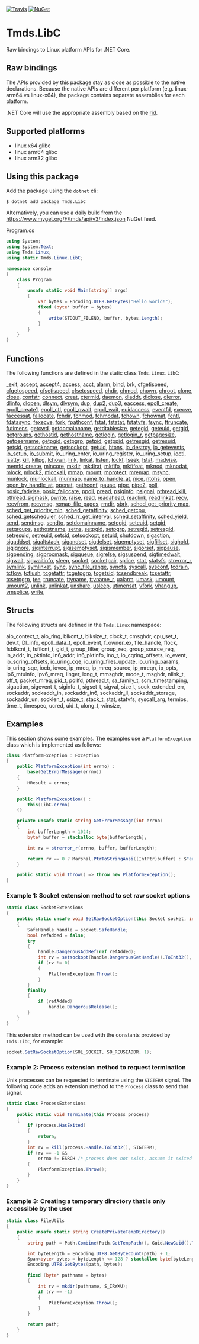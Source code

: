 [![Travis](https://api.travis-ci.org/tmds/Tmds.LibC.svg?branch=master)](https://travis-ci.org/tmds/Tmds.LibC)
[![NuGet](https://img.shields.io/nuget/v/Tmds.LibC.svg)](https://www.nuget.org/packages/Tmds.LibC)
# Tmds.LibC

Raw bindings to Linux platform APIs for .NET Core.

## Raw bindings

The APIs provided by this package stay as close as possible to the native declarations.
Because the native APIs are different per platform (e.g. linux-arm64 vs linux-x64), the package contains separate assemblies for each platform.

.NET Core will use the appropriate assembly based on the [rid](https://docs.microsoft.com/en-us/dotnet/core/rid-catalog).

## Supported platforms

* linux x64 glibc
* linux arm64 glibc
* linux arm32 glibc

## Using this package

Add the package using the `dotnet` cli:
```
$ dotnet add package Tmds.LibC
```

Alternatively, you can use a daily build from the https://www.myget.org/F/tmds/api/v3/index.json NuGet feed.

Program.cs

```cs
using System;
using System.Text;
using Tmds.Linux;
using static Tmds.Linux.LibC;

namespace console
{
    class Program
    {
        unsafe static void Main(string[] args)
        {
            var bytes = Encoding.UTF8.GetBytes("Hello world!");
            fixed (byte* buffer = bytes)
            {
                write(STDOUT_FILENO, buffer, bytes.Length);
            }
        }
    }
}
```

## Functions

The following functions are defined in the static class `Tmds.Linux.LibC`:

[_exit](http://man7.org/linux/man-pages/man2/_exit.2.html),
[accept](http://man7.org/linux/man-pages/man2/accept.2.html),
[accept4](http://man7.org/linux/man-pages/man2/accept4.2.html),
[access](http://man7.org/linux/man-pages/man2/access.2.html),
[acct](http://man7.org/linux/man-pages/man2/acct.2.html),
[alarm](http://man7.org/linux/man-pages/man2/alarm.2.html),
[bind](http://man7.org/linux/man-pages/man2/bind.2.html),
[brk](http://man7.org/linux/man-pages/man2/brk.2.html),
[cfgetispeed](http://man7.org/linux/man-pages/man3/cfgetispeed.3.html),
[cfgetospeed](http://man7.org/linux/man-pages/man3/cfgetospeed.3.html),
[cfsetispeed](http://man7.org/linux/man-pages/man3/cfsetispeed.3.html),
[cfsetospeed](http://man7.org/linux/man-pages/man3/cfsetospeed.3.html),
[chdir](http://man7.org/linux/man-pages/man2/chdir.2.html),
[chmod](http://man7.org/linux/man-pages/man2/chmod.2.html),
[chown](http://man7.org/linux/man-pages/man2/chown.2.html),
[chroot](http://man7.org/linux/man-pages/man2/chroot.2.html),
[clone](http://man7.org/linux/man-pages/man2/clone.2.html),
[close](http://man7.org/linux/man-pages/man2/close.2.html),
[confstr](http://man7.org/linux/man-pages/man3/confstr.3.html),
[connect](http://man7.org/linux/man-pages/man2/connect.2.html),
[creat](http://man7.org/linux/man-pages/man2/creat.2.html),
[ctermid](http://man7.org/linux/man-pages/man3/ctermid.3.html),
[daemon](http://man7.org/linux/man-pages/man3/daemon.3.html),
[dladdr](http://man7.org/linux/man-pages/man3/dladdr.3.html),
[dlclose](http://man7.org/linux/man-pages/man3/dlclose.3.html),
[dlerror](http://man7.org/linux/man-pages/man3/dlerror.3.html),
[dlinfo](http://man7.org/linux/man-pages/man3/dlinfo.3.html),
[dlopen](http://man7.org/linux/man-pages/man3/dlopen.3.html),
[dlsym](http://man7.org/linux/man-pages/man3/dlsym.3.html),
[dlvsym](http://man7.org/linux/man-pages/man3/dlvsym.3.html),
[dup](http://man7.org/linux/man-pages/man2/dup.2.html),
[dup2](http://man7.org/linux/man-pages/man2/dup2.2.html),
[dup3](http://man7.org/linux/man-pages/man2/dup3.2.html),
[eaccess](http://man7.org/linux/man-pages/man3/eaccess.3.html),
[epoll_create](http://man7.org/linux/man-pages/man2/epoll_create.2.html),
[epoll_create1](http://man7.org/linux/man-pages/man2/epoll_create1.2.html),
[epoll_ctl](http://man7.org/linux/man-pages/man2/epoll_ctl.2.html),
[epoll_pwait](http://man7.org/linux/man-pages/man2/epoll_pwait.2.html),
[epoll_wait](http://man7.org/linux/man-pages/man2/epoll_wait.2.html),
[euidaccess](http://man7.org/linux/man-pages/man3/euidaccess.3.html),
[eventfd](http://man7.org/linux/man-pages/man2/eventfd.2.html),
[execve](http://man7.org/linux/man-pages/man2/execve.2.html),
[faccessat](http://man7.org/linux/man-pages/man2/faccessat.2.html),
[fallocate](http://man7.org/linux/man-pages/man2/fallocate.2.html),
[fchdir](http://man7.org/linux/man-pages/man2/fchdir.2.html),
[fchmod](http://man7.org/linux/man-pages/man2/fchmod.2.html),
[fchmodat](http://man7.org/linux/man-pages/man2/fchmodat.2.html),
[fchown](http://man7.org/linux/man-pages/man2/fchown.2.html),
[fchownat](http://man7.org/linux/man-pages/man2/fchownat.2.html),
[fcntl](http://man7.org/linux/man-pages/man2/fcntl.2.html),
[fdatasync](http://man7.org/linux/man-pages/man2/fdatasync.2.html),
[fexecve](http://man7.org/linux/man-pages/man3/fexecve.3.html),
[fork](http://man7.org/linux/man-pages/man2/fork.2.html),
[fpathconf](http://man7.org/linux/man-pages/man3/fpathconf.3.html),
[fstat](http://man7.org/linux/man-pages/man2/fstat.2.html),
[fstatat](http://man7.org/linux/man-pages/man2/fstatat.2.html),
[fstatvfs](http://man7.org/linux/man-pages/man3/fstatvfs.3.html),
[fsync](http://man7.org/linux/man-pages/man2/fsync.2.html),
[ftruncate](http://man7.org/linux/man-pages/man2/ftruncate.2.html),
[futimens](http://man7.org/linux/man-pages/man3/futimens.3.html),
[getcwd](http://man7.org/linux/man-pages/man3/getcwd.3.html),
[getdomainname](http://man7.org/linux/man-pages/man2/getdomainname.2.html),
[getdtablesize](http://man7.org/linux/man-pages/man3/getdtablesize.3.html),
[getegid](http://man7.org/linux/man-pages/man2/getegid.2.html),
[geteuid](http://man7.org/linux/man-pages/man2/geteuid.2.html),
[getgid](http://man7.org/linux/man-pages/man2/getgid.2.html),
[getgroups](http://man7.org/linux/man-pages/man2/getgroups.2.html),
[gethostid](http://man7.org/linux/man-pages/man3/gethostid.3.html),
[gethostname](http://man7.org/linux/man-pages/man2/gethostname.2.html),
[getlogin](http://man7.org/linux/man-pages/man3/getlogin.3.html),
[getlogin_r](http://man7.org/linux/man-pages/man3/getlogin_r.3.html),
[getpagesize](http://man7.org/linux/man-pages/man2/getpagesize.2.html),
[getpeername](http://man7.org/linux/man-pages/man2/getpeername.2.html),
[getpgid](http://man7.org/linux/man-pages/man2/getpgid.2.html),
[getpgrp](http://man7.org/linux/man-pages/man2/getpgrp.2.html),
[getpid](http://man7.org/linux/man-pages/man2/getpid.2.html),
[getppid](http://man7.org/linux/man-pages/man2/getppid.2.html),
[getresgid](http://man7.org/linux/man-pages/man2/getresgid.2.html),
[getresuid](http://man7.org/linux/man-pages/man2/getresuid.2.html),
[getsid](http://man7.org/linux/man-pages/man2/getsid.2.html),
[getsockname](http://man7.org/linux/man-pages/man2/getsockname.2.html),
[getsockopt](http://man7.org/linux/man-pages/man2/getsockopt.2.html),
[getuid](http://man7.org/linux/man-pages/man2/getuid.2.html),
[htons](http://man7.org/linux/man-pages/man3/htons.3.html),
[io_destroy](http://man7.org/linux/man-pages/man2/io_destroy.2.html),
[io_getevents](http://man7.org/linux/man-pages/man2/io_getevents.2.html),
[io_setup](http://man7.org/linux/man-pages/man2/io_setup.2.html),
[io_submit](http://man7.org/linux/man-pages/man2/io_submit.2.html),
io_uring_enter,
io_uring_register,
io_uring_setup,
[ioctl](http://man7.org/linux/man-pages/man2/ioctl.2.html),
[isatty](http://man7.org/linux/man-pages/man3/isatty.3.html),
[kill](http://man7.org/linux/man-pages/man2/kill.2.html),
[killpg](http://man7.org/linux/man-pages/man3/killpg.3.html),
[lchown](http://man7.org/linux/man-pages/man2/lchown.2.html),
[link](http://man7.org/linux/man-pages/man2/link.2.html),
[linkat](http://man7.org/linux/man-pages/man2/linkat.2.html),
[listen](http://man7.org/linux/man-pages/man2/listen.2.html),
[lockf](http://man7.org/linux/man-pages/man3/lockf.3.html),
[lseek](http://man7.org/linux/man-pages/man2/lseek.2.html),
[lstat](http://man7.org/linux/man-pages/man2/lstat.2.html),
[madvise](http://man7.org/linux/man-pages/man2/madvise.2.html),
[memfd_create](http://man7.org/linux/man-pages/man2/memfd_create.2.html),
[mincore](http://man7.org/linux/man-pages/man2/mincore.2.html),
[mkdir](http://man7.org/linux/man-pages/man2/mkdir.2.html),
[mkdirat](http://man7.org/linux/man-pages/man2/mkdirat.2.html),
[mkfifo](http://man7.org/linux/man-pages/man3/mkfifo.3.html),
[mkfifoat](http://man7.org/linux/man-pages/man3/mkfifoat.3.html),
[mknod](http://man7.org/linux/man-pages/man2/mknod.2.html),
[mknodat](http://man7.org/linux/man-pages/man2/mknodat.2.html),
[mlock](http://man7.org/linux/man-pages/man2/mlock.2.html),
[mlock2](http://man7.org/linux/man-pages/man2/mlock2.2.html),
[mlockall](http://man7.org/linux/man-pages/man2/mlockall.2.html),
[mmap](http://man7.org/linux/man-pages/man2/mmap.2.html),
[mount](http://man7.org/linux/man-pages/man2/mount.2.html),
[mprotect](http://man7.org/linux/man-pages/man2/mprotect.2.html),
[mremap](http://man7.org/linux/man-pages/man2/mremap.2.html),
[msync](http://man7.org/linux/man-pages/man2/msync.2.html),
[munlock](http://man7.org/linux/man-pages/man2/munlock.2.html),
[munlockall](http://man7.org/linux/man-pages/man2/munlockall.2.html),
[munmap](http://man7.org/linux/man-pages/man2/munmap.2.html),
[name_to_handle_at](http://man7.org/linux/man-pages/man2/name_to_handle_at.2.html),
[nice](http://man7.org/linux/man-pages/man2/nice.2.html),
[ntohs](http://man7.org/linux/man-pages/man3/ntohs.3.html),
[open](http://man7.org/linux/man-pages/man2/open.2.html),
[open_by_handle_at](http://man7.org/linux/man-pages/man2/open_by_handle_at.2.html),
[openat](http://man7.org/linux/man-pages/man2/openat.2.html),
[pathconf](http://man7.org/linux/man-pages/man3/pathconf.3.html),
[pause](http://man7.org/linux/man-pages/man2/pause.2.html),
[pipe](http://man7.org/linux/man-pages/man2/pipe.2.html),
[pipe2](http://man7.org/linux/man-pages/man2/pipe2.2.html),
[poll](http://man7.org/linux/man-pages/man2/poll.2.html),
[posix_fadvise](http://man7.org/linux/man-pages/man2/posix_fadvise.2.html),
[posix_fallocate](http://man7.org/linux/man-pages/man3/posix_fallocate.3.html),
[ppoll](http://man7.org/linux/man-pages/man2/ppoll.2.html),
[pread](http://man7.org/linux/man-pages/man2/pread.2.html),
[psiginfo](http://man7.org/linux/man-pages/man3/psiginfo.3.html),
[psignal](http://man7.org/linux/man-pages/man3/psignal.3.html),
[pthread_kill](http://man7.org/linux/man-pages/man3/pthread_kill.3.html),
[pthread_sigmask](http://man7.org/linux/man-pages/man3/pthread_sigmask.3.html),
[pwrite](http://man7.org/linux/man-pages/man2/pwrite.2.html),
[raise](http://man7.org/linux/man-pages/man3/raise.3.html),
[read](http://man7.org/linux/man-pages/man2/read.2.html),
[readahead](http://man7.org/linux/man-pages/man2/readahead.2.html),
[readlink](http://man7.org/linux/man-pages/man2/readlink.2.html),
[readlinkat](http://man7.org/linux/man-pages/man2/readlinkat.2.html),
[recv](http://man7.org/linux/man-pages/man2/recv.2.html),
[recvfrom](http://man7.org/linux/man-pages/man2/recvfrom.2.html),
[recvmsg](http://man7.org/linux/man-pages/man2/recvmsg.2.html),
[remap_file_pages](http://man7.org/linux/man-pages/man2/remap_file_pages.2.html),
[rmdir](http://man7.org/linux/man-pages/man2/rmdir.2.html),
[sbrk](http://man7.org/linux/man-pages/man2/sbrk.2.html),
[sched_get_priority_max](http://man7.org/linux/man-pages/man2/sched_get_priority_max.2.html),
[sched_get_priority_min](http://man7.org/linux/man-pages/man2/sched_get_priority_min.2.html),
[sched_getaffinity](http://man7.org/linux/man-pages/man2/sched_getaffinity.2.html),
[sched_getcpu](http://man7.org/linux/man-pages/man3/sched_getcpu.3.html),
[sched_getscheduler](http://man7.org/linux/man-pages/man2/sched_getscheduler.2.html),
[sched_rr_get_interval](http://man7.org/linux/man-pages/man2/sched_rr_get_interval.2.html),
[sched_setaffinity](http://man7.org/linux/man-pages/man2/sched_setaffinity.2.html),
[sched_yield](http://man7.org/linux/man-pages/man2/sched_yield.2.html),
[send](http://man7.org/linux/man-pages/man2/send.2.html),
[sendmsg](http://man7.org/linux/man-pages/man2/sendmsg.2.html),
[sendto](http://man7.org/linux/man-pages/man2/sendto.2.html),
[setdomainname](http://man7.org/linux/man-pages/man2/setdomainname.2.html),
[setegid](http://man7.org/linux/man-pages/man2/setegid.2.html),
[seteuid](http://man7.org/linux/man-pages/man2/seteuid.2.html),
[setgid](http://man7.org/linux/man-pages/man2/setgid.2.html),
[setgroups](http://man7.org/linux/man-pages/man2/setgroups.2.html),
[sethostname](http://man7.org/linux/man-pages/man2/sethostname.2.html),
[setns](http://man7.org/linux/man-pages/man2/setns.2.html),
[setpgid](http://man7.org/linux/man-pages/man2/setpgid.2.html),
[setpgrp](http://man7.org/linux/man-pages/man2/setpgrp.2.html),
[setregid](http://man7.org/linux/man-pages/man2/setregid.2.html),
[setresgid](http://man7.org/linux/man-pages/man2/setresgid.2.html),
[setresuid](http://man7.org/linux/man-pages/man2/setresuid.2.html),
[setreuid](http://man7.org/linux/man-pages/man2/setreuid.2.html),
[setsid](http://man7.org/linux/man-pages/man2/setsid.2.html),
[setsockopt](http://man7.org/linux/man-pages/man2/setsockopt.2.html),
[setuid](http://man7.org/linux/man-pages/man2/setuid.2.html),
[shutdown](http://man7.org/linux/man-pages/man2/shutdown.2.html),
[sigaction](http://man7.org/linux/man-pages/man2/sigaction.2.html),
[sigaddset](http://man7.org/linux/man-pages/man3/sigaddset.3.html),
[sigaltstack](http://man7.org/linux/man-pages/man2/sigaltstack.2.html),
[sigandset](http://man7.org/linux/man-pages/man3/sigandset.3.html),
[sigdelset](http://man7.org/linux/man-pages/man3/sigdelset.3.html),
[sigemptyset](http://man7.org/linux/man-pages/man3/sigemptyset.3.html),
[sigfillset](http://man7.org/linux/man-pages/man3/sigfillset.3.html),
[sighold](http://man7.org/linux/man-pages/man3/sighold.3.html),
[sigignore](http://man7.org/linux/man-pages/man3/sigignore.3.html),
[siginterrupt](http://man7.org/linux/man-pages/man3/siginterrupt.3.html),
[sigisemptyset](http://man7.org/linux/man-pages/man3/sigisemptyset.3.html),
[sigismember](http://man7.org/linux/man-pages/man3/sigismember.3.html),
[sigorset](http://man7.org/linux/man-pages/man3/sigorset.3.html),
[sigpause](http://man7.org/linux/man-pages/man3/sigpause.3.html),
[sigpending](http://man7.org/linux/man-pages/man2/sigpending.2.html),
[sigprocmask](http://man7.org/linux/man-pages/man2/sigprocmask.2.html),
[sigqueue](http://man7.org/linux/man-pages/man3/sigqueue.3.html),
[sigrelse](http://man7.org/linux/man-pages/man3/sigrelse.3.html),
[sigsuspend](http://man7.org/linux/man-pages/man2/sigsuspend.2.html),
[sigtimedwait](http://man7.org/linux/man-pages/man2/sigtimedwait.2.html),
[sigwait](http://man7.org/linux/man-pages/man3/sigwait.3.html),
[sigwaitinfo](http://man7.org/linux/man-pages/man2/sigwaitinfo.2.html),
[sleep](http://man7.org/linux/man-pages/man3/sleep.3.html),
[socket](http://man7.org/linux/man-pages/man2/socket.2.html),
[socketpair](http://man7.org/linux/man-pages/man2/socketpair.2.html),
[splice](http://man7.org/linux/man-pages/man2/splice.2.html),
[stat](http://man7.org/linux/man-pages/man2/stat.2.html),
[statvfs](http://man7.org/linux/man-pages/man3/statvfs.3.html),
[strerror_r](http://man7.org/linux/man-pages/man3/strerror_r.3.html),
[symlink](http://man7.org/linux/man-pages/man2/symlink.2.html),
[symlinkat](http://man7.org/linux/man-pages/man2/symlinkat.2.html),
[sync](http://man7.org/linux/man-pages/man2/sync.2.html),
[sync_file_range](http://man7.org/linux/man-pages/man2/sync_file_range.2.html),
[syncfs](http://man7.org/linux/man-pages/man2/syncfs.2.html),
[syscall](http://man7.org/linux/man-pages/man2/syscall.2.html),
[sysconf](http://man7.org/linux/man-pages/man3/sysconf.3.html),
[tcdrain](http://man7.org/linux/man-pages/man3/tcdrain.3.html),
[tcflow](http://man7.org/linux/man-pages/man3/tcflow.3.html),
[tcflush](http://man7.org/linux/man-pages/man3/tcflush.3.html),
[tcgetattr](http://man7.org/linux/man-pages/man3/tcgetattr.3.html),
[tcgetpgrp](http://man7.org/linux/man-pages/man3/tcgetpgrp.3.html),
[tcgetsid](http://man7.org/linux/man-pages/man3/tcgetsid.3.html),
[tcsendbreak](http://man7.org/linux/man-pages/man3/tcsendbreak.3.html),
[tcsetattr](http://man7.org/linux/man-pages/man3/tcsetattr.3.html),
[tcsetpgrp](http://man7.org/linux/man-pages/man3/tcsetpgrp.3.html),
[tee](http://man7.org/linux/man-pages/man2/tee.2.html),
[truncate](http://man7.org/linux/man-pages/man2/truncate.2.html),
[ttyname](http://man7.org/linux/man-pages/man3/ttyname.3.html),
[ttyname_r](http://man7.org/linux/man-pages/man3/ttyname_r.3.html),
[ualarm](http://man7.org/linux/man-pages/man3/ualarm.3.html),
[umask](http://man7.org/linux/man-pages/man2/umask.2.html),
[umount](http://man7.org/linux/man-pages/man2/umount.2.html),
[umount2](http://man7.org/linux/man-pages/man2/umount2.2.html),
[unlink](http://man7.org/linux/man-pages/man2/unlink.2.html),
[unlinkat](http://man7.org/linux/man-pages/man2/unlinkat.2.html),
[unshare](http://man7.org/linux/man-pages/man2/unshare.2.html),
[usleep](http://man7.org/linux/man-pages/man3/usleep.3.html),
[utimensat](http://man7.org/linux/man-pages/man2/utimensat.2.html),
[vfork](http://man7.org/linux/man-pages/man2/vfork.2.html),
[vhangup](http://man7.org/linux/man-pages/man2/vhangup.2.html),
[vmsplice](http://man7.org/linux/man-pages/man2/vmsplice.2.html),
[write](http://man7.org/linux/man-pages/man2/write.2.html),


## Structs

The following structs are defined in the `Tmds.Linux` namespace:

aio_context_t,
aio_ring,
blkcnt_t,
blksize_t,
clock_t,
cmsghdr,
cpu_set_t,
dev_t,
Dl_info,
epoll_data_t,
epoll_event,
f_owner_ex,
file_handle,
flock,
fsblkcnt_t,
fsfilcnt_t,
gid_t,
group_filter,
group_req,
group_source_req,
in_addr,
in_pktinfo,
in6_addr,
in6_pktinfo,
ino_t,
io_cqring_offsets,
io_event,
io_sqring_offsets,
io_uring_cqe,
io_uring_files_update,
io_uring_params,
io_uring_sqe,
iocb,
iovec,
ip_mreq,
ip_mreq_source,
ip_mreqn,
ip_opts,
ip6_mtuinfo,
ipv6_mreq,
linger,
long_t,
mmsghdr,
mode_t,
msghdr,
nlink_t,
off_t,
packet_mreq,
pid_t,
pollfd,
pthread_t,
sa_family_t,
scm_timestamping,
sigaction,
sigevent_t,
siginfo_t,
sigset_t,
sigval,
size_t,
sock_extended_err,
sockaddr,
sockaddr_in,
sockaddr_in6,
sockaddr_ll,
sockaddr_storage,
sockaddr_un,
socklen_t,
ssize_t,
stack_t,
stat,
statvfs,
syscall_arg,
termios,
time_t,
timespec,
ucred,
uid_t,
ulong_t,
winsize,


## Examples

This section shows some examples. The examples use a `PlatformException` class which is implemented as follows:

```c#
class PlatformException : Exception
{
    public PlatformException(int errno) :
        base(GetErrorMessage(errno))
    {
        HResult = errno;
    }

    public PlatformException() :
        this(LibC.errno)
    {}

    private unsafe static string GetErrorMessage(int errno)
    {
        int bufferLength = 1024;
        byte* buffer = stackalloc byte[bufferLength];

        int rv = strerror_r(errno, buffer, bufferLength);

        return rv == 0 ? Marshal.PtrToStringAnsi((IntPtr)buffer) : $"errno {errno}";
    }

    public static void Throw() => throw new PlatformException();
}
```

### Example 1: Socket extension method to set raw socket options

```c#
static class SocketExtensions
{
    public static unsafe void SetRawSocketOption(this Socket socket, int level, int optname, int optval)
    {
        SafeHandle handle = socket.SafeHandle;
        bool refAdded = false;
        try
        {
            handle.DangerousAddRef(ref refAdded);
            int rv = setsockopt(handle.DangerousGetHandle().ToInt32(), level, optname, &optval, sizeof(int));
            if (rv != 0)
            {
                PlatformException.Throw();
            }
        }
        finally
        {
            if (refAdded)
                handle.DangerousRelease();
        }
    }
}
```

This extension method can be used with the constants provided by `Tmds.LibC`, for example:
```c#
socket.SetRawSocketOption(SOL_SOCKET, SO_REUSEADDR, 1);
```

### Example 2: Process extension method to request termination

Unix processes can be requested to terminate using the `SIGTERM` signal. The following code adds an extension
method to the `Process` class to send that signal.

```c#
static class ProcessExtensions
{
    public static void Terminate(this Process process)
    {
        if (process.HasExited)
        {
            return;
        }
        int rv = kill(process.Handle.ToInt32(), SIGTERM);
        if (rv == -1 &&
            errno != ESRCH /* process does not exist, assume it exited */)
        {
            PlatformException.Throw();
        }
    }
}
```

### Example 3: Creating a temporary directory that is only accessible by the user

```c#
static class FileUtils
{
    public unsafe static string CreatePrivateTempDirectory()
    {
        string path = Path.Combine(Path.GetTempPath(), Guid.NewGuid().ToString());

        int byteLength = Encoding.UTF8.GetByteCount(path) + 1;
        Span<byte> bytes = byteLength <= 128 ? stackalloc byte[byteLength] : new byte[byteLength];
        Encoding.UTF8.GetBytes(path, bytes);

        fixed (byte* pathname = bytes)
        {
            int rv = mkdir(pathname, S_IRWXU);
            if (rv == -1)
            {
                PlatformException.Throw();
            }
        }

        return path;
    }
}
```
